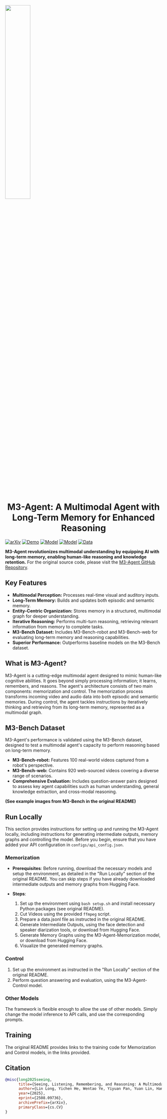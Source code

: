 <div align="left">
    <img src="https://github.com/user-attachments/assets/c42e675e-497c-4508-8bb9-093ad4d1f216" width=40%>
</div>

<h1 style="text-align: center;">M3-Agent: A Multimodal Agent with Long-Term Memory for Enhanced Reasoning</h1>

[![arXiv](https://img.shields.io/badge/arXiv-2508.09736-b31b1b.svg)](https://arxiv.org/abs/2508.09736)
[![Demo](https://img.shields.io/badge/homepage-M3--Agent-blue)](https://m3-agent.github.io)
[![Model](https://img.shields.io/badge/model_HF-Memorization-green)](https://huggingface.co/ByteDance-Seed/M3-Agent-Memorization)
[![Model](https://img.shields.io/badge/model_HF-Control-darkgreen)](https://huggingface.co/ByteDance-Seed/M3-Agent-Control)
[![Data](https://img.shields.io/badge/data-M3--Bench-F9D371)](https://huggingface.co/datasets/ByteDance-Seed/M3-Bench)

**M3-Agent revolutionizes multimodal understanding by equipping AI with long-term memory, enabling human-like reasoning and knowledge retention.**  For the original source code, please visit the [M3-Agent GitHub Repository](https://github.com/ByteDance-Seed/m3-agent).

## Key Features

*   **Multimodal Perception:** Processes real-time visual and auditory inputs.
*   **Long-Term Memory:** Builds and updates both episodic and semantic memory.
*   **Entity-Centric Organization:** Stores memory in a structured, multimodal graph for deeper understanding.
*   **Iterative Reasoning:** Performs multi-turn reasoning, retrieving relevant information from memory to complete tasks.
*   **M3-Bench Dataset:**  Includes M3-Bench-robot and M3-Bench-web for evaluating long-term memory and reasoning capabilities.
*   **Superior Performance:** Outperforms baseline models on the M3-Bench dataset.

## What is M3-Agent?

M3-Agent is a cutting-edge multimodal agent designed to mimic human-like cognitive abilities. It goes beyond simply processing information; it learns, remembers, and reasons.  The agent's architecture consists of two main components:  memorization and control. The memorization process transforms incoming video and audio data into both episodic and semantic memories. During control, the agent tackles instructions by iteratively thinking and retrieving from its long-term memory, represented as a multimodal graph.

## M3-Bench Dataset

M3-Agent's performance is validated using the M3-Bench dataset, designed to test a multimodal agent's capacity to perform reasoning based on long-term memory.

*   **M3-Bench-robot:** Features 100 real-world videos captured from a robot's perspective.
*   **M3-Bench-web:** Contains 920 web-sourced videos covering a diverse range of scenarios.
*   **Comprehensive Evaluation:** Includes question-answer pairs designed to assess key agent capabilities such as human understanding, general knowledge extraction, and cross-modal reasoning.

**(See example images from M3-Bench in the original README)**

## Run Locally

This section provides instructions for setting up and running the M3-Agent locally, including instructions for generating intermediate outputs, memory graphs and controlling the model.  Before you begin, ensure that you have added your API configuration in `configs/api_config.json`.

### Memorization

*   **Prerequisites**: Before running, download the necessary models and setup the environment, as detailed in the "Run Locally" section of the original README. You can skip steps if you have already downloaded intermediate outputs and memory graphs from Hugging Face.

*   **Steps**:
    1.  Set up the environment using `bash setup.sh` and install necessary Python packages (see original README).
    2.  Cut Videos using the provided `ffmpeg` script.
    3.  Prepare a data.jsonl file as instructed in the original README.
    4.  Generate Intermediate Outputs, using the face detection and speaker diarization tools, or download from Hugging Face.
    5.  Generate Memory Graphs using the M3-Agent-Memorization model, or download from Hugging Face.
    6.  Visualize the generated memory graphs.

### Control

1.  Set up the environment as instructed in the "Run Locally" section of the original README.
2.  Perform question answering and evaluation, using the M3-Agent-Control model.

### Other Models

The framework is flexible enough to allow the use of other models.  Simply change the model inference to API calls, and use the corresponding prompts.

## Training

The original README provides links to the training code for Memorization and Control models, in the links provided.

## Citation

```BibTeX
@misc{long2025seeing,
      title={Seeing, Listening, Remembering, and Reasoning: A Multimodal Agent with Long-Term Memory}, 
      author={Lin Long, Yichen He, Wentao Ye, Yiyuan Pan, Yuan Lin, Hang Li, Junbo Zhao, Wei Li},
      year={2025},
      eprint={2508.09736},
      archivePrefix={arXiv},
      primaryClass={cs.CV}
}